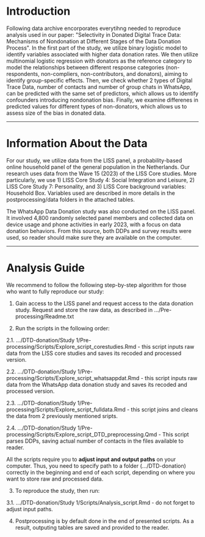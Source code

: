 # Introduction

Following data archive encorporates everytihng needed to reproduce analysis used in our paper: "Selectivity in Donated Digital Trace Data: Mechanisms of Nondonation at Different Stages of the Data Donation Process". In the first part of the study, we utilize binary logistic model to identify variables associated with higher data donation rates. We then utilize multinomial logistic regression with donators as the reference category to model the relationships between different response categories (non-respondents, non-compliers, non-contributors, and donators), aiming to identify group-specific effects. Then, we check whether 2 types of Digital Trace Data, number of contacts and number of group chats in WhatsApp, can be predicted with the same set of predictors, which allows us to identify confounders introducing nondonation bias. Finally, we examine differenes in predicted values for different types of non-donators, which allows us to assess size of the bias in donated data.  

___

# Information About the Data

For our study, we utilize data from the LISS panel, a probability-based online household panel of the general population in the Netherlands. Our research uses data from the Wave 15 (2023) of the LISS Core studies. More particularly, we use 1) LISS Core Study 4: Social Integration and Leisure, 2) LISS Core Study 7: Personality, and 3) LISS Core background variables: Household Box. Variables used are described in more details in the postprocessing/data folders in the attached tables. 

The WhatsApp Data Donation study was also conducted on the LISS panel. It involved 4,800 randomly selected panel members and collected data on device usage and phone activities in early 2023, with a focus on data donation behaviors. From this source, both DDPs and survey results were used, so reader should make sure they are available on the computer. 
___

# Analysis Guide

We recommend to follow the following step-by-step algorithm for those who want to fully reproduce our study:

1) Gain access to the LISS panel and request access to the data donation study. Request and store the raw data, as described in .../Pre-processing/Readme.txt

2) Run the scripts in the following order:
   
2.1. .../DTD-donation/Study 1/Pre-processing/Scripts/Explore_script_corestudies.Rmd - this script inputs raw data from the LISS core studies and saves its recoded and processed version. 

2.2. .../DTD-donation/Study 1/Pre-processing/Scripts/Explore_script_whatsappdat.Rmd  - this script inputs raw data from the WhatsApp data donation study and saves its recoded and processed version. 

2.3. .../DTD-donation/Study 1/Pre-processing/Scripts/Explore_script_fulldata.Rmd - this script joins and cleans the data from 2 previously mentioned sripts. 

2.4. .../DTD-donation/Study 1/Pre-processing/Scripts/Explore_script_DTD_preprocessing.Qmd - This script parses DDPs, saving actual number of contacts in the files available to reader.

All the scripts require you to **adjust input and output paths** on your computer. Thus, you need to specify path to a folder (.../DTD-donation) correctly in the beginning and end of each script, depending on where you want to store raw and processed data. 

3) To reproduce the study, then run:
   
3.1. .../DTD-donation/Study 1/Scripts/Analysis_script.Rmd - do not forget to adjust input paths.

4) Postprocessing is by default done in the end of presented scripts. As a result, outputing tables are saved and provided to the reader.  



